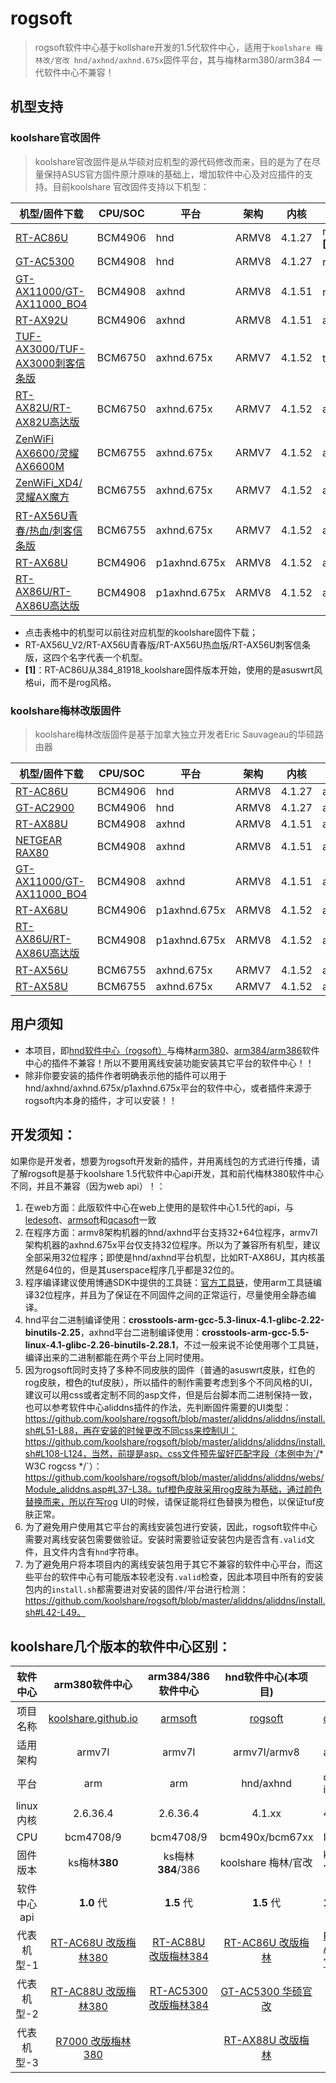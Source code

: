 #  **rogsoft**

> rogsoft软件中心基于kollshare开发的1.5代软件中心，适用于`koolshare 梅林改/官改 hnd/axhnd/axhnd.675x`固件平台，其与梅林arm380/arm384 一代软件中心不兼容！

## 机型支持

### koolshare官改固件

> koolshare官改固件是从华硕对应机型的源代码修改而来，目的是为了在尽量保持ASUS官方固件原汁原味的基础上，增加软件中心及对应插件的支持。目前koolshare 官改固件支持以下机型：

| 机型/固件下载                                                | CPU/SOC | 平台         | 架构  | 内核   | 皮肤                |
| ------------------------------------------------------------ | ------- | ------------ | ----- | ------ | ------------------- |
| [RT-AC86U](http://koolshare.cn/thread-139965-1-1.html)       | BCM4906 | hnd          | ARMV8 | 4.1.27 | rog/asuswrt **[1]** |
| [GT-AC5300](http://koolshare.cn/thread-130902-1-1.html)      | BCM4908 | hnd          | ARMV8 | 4.1.27 | rog  (红色)         |
| [GT-AX11000/GT-AX11000_BO4](http://koolshare.cn/thread-159465-1-1.html) | BCM4908 | axhnd        | ARMV8 | 4.1.51 | rog  (红色)         |
| [RT-AX92U](https://koolshare.cn/thread-191634-1-1.html)      | BCM4906 | axhnd        | ARMV8 | 4.1.51 | asuswrt             |
| [TUF-AX3000/TUF-AX3000刺客信条版](https://koolshare.cn/thread-179968-1-1.html) | BCM6750 | axhnd.675x   | ARMV7 | 4.1.52 | tuf（橙色）         |
| [RT-AX82U/RT-AX82U高达版](https://koolshare.cn/thread-xxxxxx-1-1.html) | BCM6750 | axhnd.675x   | ARMV7 | 4.1.52 | asuswrt             |
| [ZenWiFi AX6600/灵耀 AX6600M](https://koolshare.cn/thread-187704-1-1.html) | BCM6755 | axhnd.675x   | ARMV7 | 4.1.52 | asuswrt             |
| [ZenWiFi_XD4/灵耀AX魔方](https://koolshare.cn/thread-187744-1-1.html) | BCM6755 | axhnd.675x   | ARMV7 | 4.1.52 | asuswrt             |
| [RT-AX56U青春/热血/刺客信条版](https://koolshare.cn/thread-188683-1-1.html) | BCM6755 | axhnd.675x   | ARMV7 | 4.1.52 | asuswrt             |
| [RT-AX68U](https://koolshare.cn/thread-191640-1-1.html)      | BCM4906 | p1axhnd.675x | ARMV8 | 4.1.52 | asuswrt             |
| [RT-AX86U/RT-AX86U高达版](https://koolshare.cn/thread-181845-1-1.html) | BCM4908 | p1axhnd.675x | ARMV8 | 4.1.52 | asuswrt             |

- 点击表格中的机型可以前往对应机型的koolshare固件下载；
- RT-AX56U_V2/RT-AX56U青春版/RT-AX56U热血版/RT-AX56U刺客信条版，这四个名字代表一个机型。
- **[1]**：RT-AC86U从384_81918_koolshare固件版本开始，使用的是asuswrt风格ui，而不是rog风格。

### koolshare梅林改版固件

> koolshare梅林改版固件是基于加拿大独立开发者Eric Sauvageau的华硕路由器

| 机型/固件下载                                                | CPU/SOC | 平台         | 架构  | 内核   | 皮肤    |
| ------------------------------------------------------------ | ------- | ------------ | ----- | ------ | ------- |
| [RT-AC86U](http://koolshare.cn/thread-127878-1-1.html)       | BCM4906 | hnd          | ARMV8 | 4.1.27 | asuswrt |
| [GT-AC2900](https://koolshare.cn/thread-191639-1-1.html)     | BCM4906 | hnd          | ARMV8 | 4.1.27 | asuswrt |
| [RT-AX88U](http://koolshare.cn/thread-158199-1-1.html)       | BCM4908 | axhnd        | ARMV8 | 4.1.51 | asuswrt |
| [NETGEAR RAX80](https://koolshare.cn/thread-177255-1-1.html) | BCM4908 | axhnd        | ARMV8 | 4.1.51 | asuswrt |
| [GT-AX11000/GT-AX11000_BO4](https://koolshare.cn/thread-194094-1-1.html) | BCM4908 | axhnd        | ARMV8 | 4.1.51 | asuswrt |
| [RT-AX68U](https://koolshare.cn/thread-194116-1-1.html)      | BCM4906 | p1axhnd.675x | ARMV8 | 4.1.52 | asuswrt |
| [RT-AX86U/RT-AX86U高达版](https://koolshare.cn/thread-191637-1-1.html) | BCM4908 | p1axhnd.675x | ARMV8 | 4.1.52 | asuswrt |
| [RT-AX56U](https://koolshare.cn/thread-192282-1-1.html)      | BCM6755 | axhnd.675x   | ARMV7 | 4.1.52 | asuswrt |
| [RT-AX58U](https://koolshare.cn/thread-194117-1-1.html)      | BCM6755 | axhnd.675x   | ARMV7 | 4.1.52 | asuswrt |

## 用户须知

- 本项目，即[hnd软件中心（rogsoft）](hnd/axhnd软件中心（rogsoft）)与梅林[arm380](https://github.com/koolshare/koolshare.github.io)、[arm384/arm386](https://github.com/koolshare/armsoft)软件中心的插件不兼容！所以不要用离线安装功能安装其它平台的软件中心！！
- 除非你要安装的插件作者明确表示他的插件可以用于hnd/axhnd/axhnd.675x/p1axhnd.675x平台的软件中心，或者插件来源于rogsoft内本身的插件，才可以安装！！

## 开发须知：

如果你是开发者，想要为rogsoft开发新的插件，并用离线包的方式进行传播，请了解rogsoft是基于koolshare 1.5代软件中心api开发，其和前代梅林380软件中心不同，并且不兼容（因为web api）！：

1. 在web方面：此版软件中心在web上使用的是软件中心1.5代的api，与[ledesoft](https://github.com/koolshare/ledesoft)、[armsoft](https://github.com/koolshare/armsoft)和[qcasoft](https://github.com/koolshare/qcasoft)一致
2. 在程序方面：armv8架构机器的hnd/axhnd平台支持32+64位程序，armv7l架构机器的axhnd.675x平台仅支持32位程序。所以为了兼容所有机型，建议全部采用32位程序；即使是hnd/axhnd平台机型，比如RT-AX86U，其内核虽然是64位的，但是其userspace程序几乎都是32位的。
3. 程序编译建议使用博通SDK中提供的工具链：[官方工具链](https://github.com/RMerl/am-toolchains/tree/master/brcm-arm-hnd)，使用arm工具链编译32位程序，并且为了保证在不同固件之间的正常运行，尽量使用全静态编译。
4. hnd平台二进制编译使用：**crosstools-arm-gcc-5.3-linux-4.1-glibc-2.22-binutils-2.25**，axhnd平台二进制编译使用：**crosstools-arm-gcc-5.5-linux-4.1-glibc-2.26-binutils-2.28.1**，不过一般来说不论使用哪个工具链，编译出来的二进制都能在两个平台上同时使用。
5. 因为rogsoft同时支持了多种不同皮肤的固件（普通的asuswrt皮肤，红色的rog皮肤，橙色的tuf皮肤），所以插件的制作需要考虑到多个不同风格的UI，建议可以用css或者定制不同的asp文件，但是后台脚本而二进制保持一致，也可以参考软件中心aliddns插件的作法，先判断固件需要的UI类型：https://github.com/koolshare/rogsoft/blob/master/aliddns/aliddns/install.sh#L51-L88，再在安装的时候更改不同css来控制UI：https://github.com/koolshare/rogsoft/blob/master/aliddns/aliddns/install.sh#L108-L124，当然，前提是asp、css文件预先留好匹配字段（本例中为`/* W3C rogcss */`）：https://github.com/koolshare/rogsoft/blob/master/aliddns/aliddns/webs/Module_aliddns.asp#L37-L38。tuf橙色皮肤采用rog皮肤为基础，通过颜色替换而来，所以在写rog UI的时候，请保证能将红色替换为橙色，以保证tuf皮肤正常。
6. 为了避免用户使用其它平台的离线安装包进行安装，因此，rogsoft软件中心需要对离线安装包需要做验证。安装时需要验证安装包内是否含有`.valid`文件，且文件内含有`hnd`字符串。
7. 为了避免用户将本项目内的离线安装包用于其它不兼容的软件中心平台，而这些平台的软件中心有可能版本较老没有`.valid`检查，因此本项目中所有的安装包内的`install.sh`都需要进对安装的固件/平台进行检测：https://github.com/koolshare/rogsoft/blob/master/aliddns/aliddns/install.sh#L42-L49。

## **koolshare几个版本的软件中心区别：**

|  软件中心   |                        arm380软件中心                        |                      arm384/386软件中心                      |                     hnd软件中心(本项目)                      | qca软件中心                                                  |                    软路由-酷软                    |
| :---------: | :----------------------------------------------------------: | :----------------------------------------------------------: | :----------------------------------------------------------: | ------------------------------------------------------------ | :-----------------------------------------------: |
|  项目名称   | [koolshare.github.io](https://github.com/koolshare/koolshare.github.io) |       [armsoft](https://github.com/koolshare/armsoft)        |       [rogsoft](https://github.com/koolshare/rogsoft)        | [qcasoft](https://github.com/koolshare/qcasoft)              | [ledesoft](https://github.com/koolshare/ledesoft) |
|  适用架构   |                            armv7l                            |                            armv7l                            |                         armv7l/armv8                         | armv7l                                                       |                        x64                        |
|    平台     |                             arm                              |                             arm                              |                          hnd/axhnd                           | qca-ipq806x                                                  |                     by fw867                      |
|  linux内核  |                           2.6.36.4                           |                           2.6.36.4                           |                            4.1.xx                            | 4.4.60                                                       |                       很新                        |
|     CPU     |                          bcm4708/9                           |                          bcm4708/9                           |                       bcm490x/bcm67xx                        | IPQ807x                                                      |                     intel/AMD                     |
|  固件版本   |                        ks梅林**380**                         |                      ks梅林**384**/386                       |                     koolshare 梅林/官改                      | koolshare 官改                                               |                   OpenWRT/LEDE                    |
| 软件中心api |                          **1.0** 代                          |                          **1.5** 代                          |                          **1.5** 代                          | **1.5** 代                                                   |                    **1.5** 代                     |
| 代表机型-1  | [RT-AC68U 改版梅林380](https://koolshare.cn/thread-139322-1-1.html) | [RT-AC88U 改版梅林384](https://koolshare.cn/thread-164857-1-1.html) | [RT-AC86U 改版梅林](https://koolshare.cn/thread-127878-1-1.html) | [RT-AX89X 官改固件](https://koolshare.cn/thread-188090-1-1.html) |                         \                         |
| 代表机型-2  | [RT-AC88U 改版梅林380](https://koolshare.cn/thread-139322-1-1.html) | [RT-AC5300 改版梅林384](https://koolshare.cn/thread-164857-1-1.html) | [GT-AC5300 华硕官改](https://koolshare.cn/thread-130902-1-1.html) |                                                              |                         \                         |
| 代表机型-3  | [R7000 改版梅林380](https://koolshare.cn/thread-139324-1-1.html) |                                                              | [RT-AX88U 改版梅林](https://koolshare.cn/thread-158199-1-1.html) |                                                              |                         \                         |

